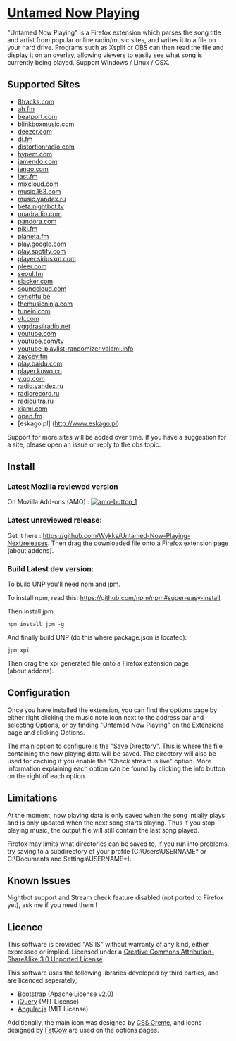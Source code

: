 [Untamed Now Playing](https://github.com/Wylk/Untamed-Now-Playing-Next)
=================

"Untamed Now Playing" is a Firefox extension which parses the song title and artist from popular online radio/music sites, and writes it to a file on your hard drive. Programs such as Xsplit or OBS can then read the file and display it on an overlay, allowing viewers to easily see what song is currently being played.
Support Windows / Linux / OSX.

Supported Sites
--------------------------------------
* [8tracks.com](http://8tracks.com)
* [ah.fm](http://ah.fm)
* [beatport.com](https://www.beatport.com/listen)
* [blinkboxmusic.com](http://blinkboxmusic.com)
* [deezer.com](http://deezer.com)
* [di.fm](http://di.fm)
* [distortionradio.com](http://distortionradio.com)
* [hypem.com](http://hypem.com)
* [jamendo.com](http://www.jamendo.com)
* [jango.com](http://jango.com)
* [last.fm](http://last.fm)
* [mixcloud.com](http://www.mixcloud.com)
* [music.163.com](http://music.163.com)
* [music.yandex.ru](http://music.yandex.ru)
* [beta.nightbot.tv](http://beta.nightbot.tv)
* [noadradio.com](http://www.noadradio.com)
* [pandora.com](http://pandora.com)
* [piki.fm](http://piki.fm)
* [planeta.fm](http://www.planeta.fm)
* [play.google.com](http://play.google.com/music)
* [play.spotify.com](http://play.spotify.com)
* [player.siriusxm.com](http://player.siriusxm.com)
* [pleer.com](http://pleer.com)
* [seoul.fm](http://seoul.fm)
* [slacker.com](http://slacker.com)
* [soundcloud.com](http://soundcloud.com)
* [synchtu.be](http://synchtu.be/r/Playhouse)
* [themusicninja.com](themusicninja.com)
* [tunein.com](http://tunein.com)
* [vk.com](http://vk.com)
* [yggdrasilradio.net](http://yggdrasilradio.net)
* [youtube.com](http://youtube.com)
* [youtube.com/tv](http://youtube.com/tv)
* [youtube-playlist-randomizer.valami.info](http://youtube-playlist-randomizer.valami.info)
* [zaycev.fm](http://zaycev.fm)
* [play.baidu.com](http://play.baidu.com)
* [player.kuwo.cn](http://player.kuwo.cn)
* [y.qq.com](http://y.qq.com)
* [radio.yandex.ru](http://radio.yandex.ru)
* [radiorecord.ru](http://www.radiorecord.ru/player)
* [radioultra.ru](http://www.radioultra.ru/player)
* [xiami.com](http://www.xiami.com/play)
* [open.fm](http://open.fm)
* [eskago.pl] (http://www.eskago.pl)

Support for more sites will be added over time. If you have a suggestion for a site, please open an issue or reply to the obs topic.

Install
--------------------------------------
### Latest Mozilla reviewed version
On Mozilla Add-ons (AMO) :
[![amo-button_1](https://cloud.githubusercontent.com/assets/1236069/11095684/7c37b7d4-8896-11e5-9e3e-6b7913983a8c.png)](https://addons.mozilla.org/en-US/firefox/addon/untamed-now-playing/)

### Latest unreviewed release:
Get it here : https://github.com/Wykks/Untamed-Now-Playing-Next/releases.
Then drag the downloaded file onto a Firefox extension page (about:addons).

### Build Latest dev version:
To build UNP you'll need npm and jpm.

To install npm, read this: https://github.com/npm/npm#super-easy-install

Then install jpm:

    npm install jpm -g
And finally build UNP (do this where package.json is located):

    jpm xpi

Then drag the xpi generated file onto a Firefox extension page (about:addons).

Configuration
--------------------------------------
Once you have installed the extension, you can find the options page by either right clicking the music note icon next to the address bar and selecting Options, or by finding "Untamed Now Playing" on the Extensions page and clicking Options.

The main option to configure is the "Save Directory". This is where the file containing the now playing data will be saved. The directory will also be used for caching if you enable the "Check stream is live" option. More information explaining each option can be found by clicking the info button on the right of each option.

Limitations
--------------------------------------
At the moment, now playing data is only saved when the song intially plays and is only updated when the next song starts playing. Thus if you stop playing music, the output file will still contain the last song played.

Firefox may limits what directories can be saved to, if you run into problems, try saving to a subdirectory of your profile (C:\Users\USERNAME\* or C:\Documents and Settings\USERNAME\*).

Known Issues
--------------------------------------
Nightbot support and Stream check feature disabled (not ported to Firefox yet), ask me if you need them !


Licence
--------------------------------------
This software is provided "AS IS" without warranty of any kind, either expressed or implied. Licensed under a [Creative Commons Attribution-ShareAlike 3.0 Unported License](http://creativecommons.org/licenses/by-sa/3.0/deed).

This software uses the following libraries developed by third parties, and are licenced seperately;
* [Bootstrap](http://twitter.github.com/bootstrap) (Apache License v2.0)
* [jQuery](http://jquery.com) (MIT License)
* [Angular.js](https://angularjs.org) (MIT License)

Additionally, the main icon was designed by [CSS Creme](http://csscreme.com/freeicons/), and icons designed by [FatCow](http://www.fatcow.com/free-icons) are used on the options pages.
